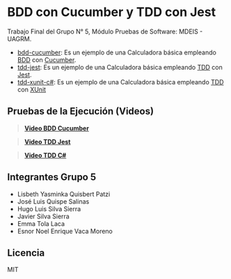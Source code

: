 # BDD con Cucumber y TDD con Jest
Trabajo Final del Grupo N° 5, Módulo Pruebas de Software: MDEIS - UAGRM.

* [bdd-cucumber](/bdd-cucumber): Es un ejemplo de una Calculadora básica empleando [BDD](https://en.wikipedia.org/wiki/Behavior-driven_development) con [Cucumber](https://cucumber.io/docs/cucumber).
* [tdd-jest](/tdd-jest): Es un ejemplo de una Calculadora básica empleando [TDD](https://en.wikipedia.org/wiki/Test-driven_development) con [Jest](https://jestjs.io/docs/getting-started).
* [tdd-xunit-c#](/tdd-xunit-c#/): Es un ejemplo de una Calculadora básica empleando [TDD](https://en.wikipedia.org/wiki/Test-driven_development) con [XUnit](https://xunit.net/#documentation)

## Pruebas de la Ejecución (Videos)
>**[Video BDD Cucumber](./bdd-cucumber/readme-assets/bdd-cucumber.mp4)**

>**[Video TDD Jest](./tdd-jest/readme-assets/tdd-jest.mp4)**

>**[Video TDD C#](./tdd-c#/readme-assets/tdd-c#.mp4)**

## Integrantes Grupo 5

* Lisbeth Yasminka Quisbert Patzi 
* José Luis Quispe Salinas 
* Hugo Luis Silva Sierra 
* Javier Silva Sierra 
* Emma Tola Laca 
* Esnor Noel Enrique Vaca Moreno

## Licencia
MIT
